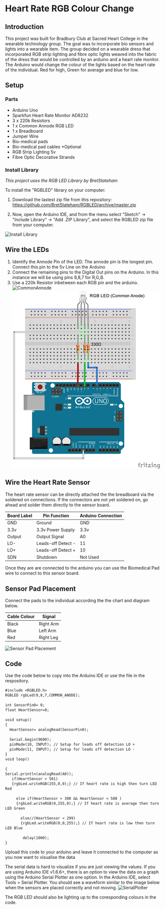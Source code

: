 # Heart Rate RGB Colour Change


## Introduction

This project was built for Bradbury Club at Sacred Heart College in the wearable technology group. 
The goal was to incorporate bio sensors and lights into a wearable item. The group decided on a wearable dress that incorporated RGB strip lighting and fibre optic lights weaved into the fabric of the dress that would be controlled by an arduino and a heart rate monitor. The Arduino would change the colour of the lights based on the heart rate of the individual. 
Red for high, Green for average and blue for low. 

## Setup 

### Parts

- Arduino Uno
- Sparkfun Heart Rate Monitor AD8232
- 3 x 220k Resistors
- 1 x Common Annode RGB LED
- 1 x Breadboard
- Jumper Wire
- Bio-medical pads
- Bio-medical pad cables
*Optional
- RGB Strip Lighting 5v 
- Fibre Optic Decorative Strands


### Install Library 

*This project uses the RGB LED Library by BretStateham*

To install the "RGBLED" library on your computer:

1. Download the lastest zip file from this repository: https://github.com/BretStateham/RGBLED/archive/master.zip

2. Now, open the Arduino IDE, and from the menu select "Sketch" -> "Include Library" -> "Add .ZIP Library", and select the RGBLED zip file from your computer.

![Install Library](https://i.imgur.com/tlYi5qJ.png)


## Wire the LEDs

1. Identify the Annode Pin of the LED. The annode pin is the longest pin. Connect this pin to the 5v Line on the Arduino
2. Connect the remaining pins to the Digital Out pins on the Arduino. In this instance we will be using pins 9,8,7 for R,G,B.
3. Use a 220k Resistor inbetween each RGB pin and the arduino.
![CommonAnnode](https://i.imgur.com/ASuCcwb.png)
![LED Setup](https://raw.githubusercontent.com/BretStateham/RGBLED/master/images/02010-commonanodecircuit.png)

## Wire the Heart Rate Sensor

The heart rate sensor can be directly attached the the breadboard via the soldered on connections. If the connectors are not yet soldered on, go ahead and solder them directly to the sensor board.

| Board Label   | Pin Function  | Arduino Connection |
| ------------- | ------------- | ------------------ |
| GND  | Ground  | GND
| 3.3v  | 3.3v Power Supply  | 3.3v
| Output | Output Signal | A0
| LO- | Leads-off Detect - | 11
| LO+ | Leads-off Detect + | 10
| SDN | Shutdown | Not Used

Once they are are connected to the arduino you can use the Biomedical Pad wire to connect to this sensor board.

## Sensor Pad Placement

Connect the pads to the individual according the the chart and diagram below. 

| Cable Colour | Signal | 
| ------------ | ------------- | 
| Black | Right Arm |
| Blue | Left Arm | 
| Red | Right Leg |

![Sensor Pad Placement](https://cdn.sparkfun.com/r/600-600/assets/learn_tutorials/2/5/0/body.png)



## Code 

Use the code below to copy into the Arduino IDE or use the file in the respository. 

```
#include <RGBLED.h>
RGBLED rgbLed(9,8,7,COMMON_ANODE);

int SensorPin0= 0;
float HeartSensor=0;

void setup() 
{
  HeartSensor= analogRead(SensorPin0);   
  
  Serial.begin(9600);
  pinMode(10, INPUT); // Setup for leads off detection LO +
  pinMode(11, INPUT); // Setup for leads off detection LO -
}
void loop() 

{
Serial.println(analogRead(A0));
   if(HeartSensor > 501)
   {rgbLed.writeRGB(255,0,0);} // If heart rate is high then turn LED Red
        
     else if(HeartSensor > 300 && HeartSensor < 500 )
     {rgbLed.writeRGB(0,255,0);} // If heart rate is average then turn LED Green
      
       else//(HeartSensor < 299)
       {rgbLed.writeRGB(0,0,255);} // If heart rate is low then turn LED Blue
      
        delay(1000);
}
```

Upload this code to your arduino and leave it connected to the computer as you now want to visualise the data

The serial data is hard to visualize if you are just viewing the values. If you are using Arduino IDE v1.6.6+, there is an option to view the data on a graph using the Arduino Serial Plotter as one option. In the Arduino IDE, select Tools > Serial Plotter. You should see a waveform similar to the image below when the sensors are placed correctly and not moving.
![SerialPlotter](https://cdn.sparkfun.com/assets/learn_tutorials/2/5/0/AD8232_Heart_Rate_Arduino_Serial_Plotter.jpg)

The RGB LED should also be lighting up to the coresponding colours in the code. 
